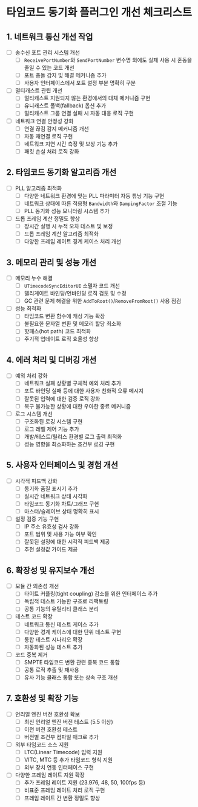 # 타임코드 동기화 플러그인 개선 체크리스트

## 1. 네트워크 통신 개선 작업

- [ ] 송수신 포트 관리 시스템 개선
  - [ ] `ReceivePortNumber`와 `SendPortNumber` 변수명 외에도 실제 사용 시 혼동을 줄일 수 있는 코드 개선
  - [ ] 포트 충돌 감지 및 해결 메커니즘 추가
  - [ ] 사용자 인터페이스에서 포트 설정 부분 명확히 구분

- [ ] 멀티캐스트 관련 개선
  - [ ] 멀티캐스트 지원되지 않는 환경에서의 대체 메커니즘 구현
  - [ ] 유니캐스트 폴백(fallback) 옵션 추가
  - [ ] 멀티캐스트 그룹 연결 실패 시 자동 대응 로직 구현

- [ ] 네트워크 연결 안정성 강화
  - [ ] 연결 끊김 감지 메커니즘 개선
  - [ ] 자동 재연결 로직 구현
  - [ ] 네트워크 지연 시간 측정 및 보상 기능 추가
  - [ ] 패킷 손실 처리 로직 강화

## 2. 타임코드 동기화 알고리즘 개선

- [ ] PLL 알고리즘 최적화
  - [ ] 다양한 네트워크 환경에 맞는 PLL 파라미터 자동 튜닝 기능 구현
  - [ ] 네트워크 상태에 따른 적응형 `Bandwidth`와 `DampingFactor` 조절 기능
  - [ ] PLL 동기화 성능 모니터링 시스템 추가

- [ ] 드롭 프레임 계산 정밀도 향상
  - [ ] 장시간 실행 시 누적 오차 테스트 및 보정
  - [ ] 드롭 프레임 계산 알고리즘 최적화
  - [ ] 다양한 프레임 레이트 경계 케이스 처리 개선

## 3. 메모리 관리 및 성능 개선

- [ ] 메모리 누수 해결
  - [ ] `UTimecodeSyncEditorUI` 소멸자 코드 개선
  - [ ] 델리게이트 바인딩/언바인딩 로직 검토 및 수정
  - [ ] GC 관련 문제 해결을 위한 `AddToRoot()`/`RemoveFromRoot()` 사용 점검

- [ ] 성능 최적화
  - [ ] 타임코드 변환 함수에 캐싱 기능 확장
  - [ ] 불필요한 문자열 변환 및 메모리 할당 최소화
  - [ ] 핫패스(hot path) 코드 최적화
  - [ ] 주기적 업데이트 로직 효율성 향상

## 4. 에러 처리 및 디버깅 개선

- [ ] 예외 처리 강화
  - [ ] 네트워크 실패 상황별 구체적 예외 처리 추가
  - [ ] 포트 바인딩 실패 등에 대한 사용자 친화적 오류 메시지
  - [ ] 잘못된 입력에 대한 검증 로직 강화
  - [ ] 복구 불가능한 상황에 대한 우아한 종료 메커니즘

- [ ] 로그 시스템 개선
  - [ ] 구조화된 로깅 시스템 구현
  - [ ] 로그 레벨 제어 기능 추가
  - [ ] 개발/테스트/릴리스 환경별 로그 출력 최적화
  - [ ] 성능 영향을 최소화하는 조건부 로깅 구현

## 5. 사용자 인터페이스 및 경험 개선

- [ ] 시각적 피드백 강화
  - [ ] 동기화 품질 표시기 추가
  - [ ] 실시간 네트워크 상태 시각화
  - [ ] 타임코드 동기화 차트/그래프 구현
  - [ ] 마스터/슬레이브 상태 명확히 표시

- [ ] 설정 검증 기능 구현
  - [ ] IP 주소 유효성 검사 강화
  - [ ] 포트 범위 및 사용 가능 여부 확인
  - [ ] 잘못된 설정에 대한 시각적 피드백 제공
  - [ ] 추천 설정값 가이드 제공

## 6. 확장성 및 유지보수 개선

- [ ] 모듈 간 의존성 개선
  - [ ] 타이트 커플링(tight coupling) 감소를 위한 인터페이스 추가
  - [ ] 독립적 테스트 가능한 구조로 리팩토링
  - [ ] 공통 기능의 유틸리티 클래스 분리

- [ ] 테스트 코드 확장
  - [ ] 네트워크 통신 테스트 케이스 추가
  - [ ] 다양한 경계 케이스에 대한 단위 테스트 구현
  - [ ] 통합 테스트 시나리오 확장
  - [ ] 자동화된 성능 테스트 추가

- [ ] 코드 중복 제거
  - [ ] SMPTE 타임코드 변환 관련 중복 코드 통합
  - [ ] 공통 로직 추출 및 재사용
  - [ ] 유사 기능 클래스 통합 또는 상속 구조 개선

## 7. 호환성 및 확장 기능

- [ ] 언리얼 엔진 버전 호환성 확보
  - [ ] 최신 언리얼 엔진 버전 테스트 (5.5 이상)
  - [ ] 이전 버전 호환성 테스트
  - [ ] 버전별 조건부 컴파일 매크로 추가

- [ ] 외부 타임코드 소스 지원
  - [ ] LTC(Linear Timecode) 입력 지원
  - [ ] VITC, MTC 등 추가 타임코드 형식 지원
  - [ ] 외부 장치 연동 인터페이스 구현

- [ ] 다양한 프레임 레이트 지원 확장
  - [ ] 추가 프레임 레이트 지원 (23.976, 48, 50, 100fps 등)
  - [ ] 비표준 프레임 레이트 처리 로직 구현
  - [ ] 프레임 레이트 간 변환 정밀도 향상
